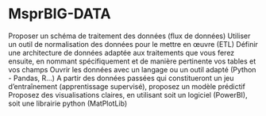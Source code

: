 # MsprBIG-DATA
Proposer un schéma de traitement des données (flux de données)
Utiliser un outil de normalisation des données pour le mettre en œuvre (ETL)
Définir une architecture de données adaptée aux traitements que vous ferez ensuite, en nommant spécifiquement et de manière pertinente vos tables et vos champs
Ouvrir les données avec un langage ou un outil adapté (Python - Pandas, R...)
A partir des données passées qui constitueront un jeu d’entraînement (apprentissage supervisé), proposez un modèle prédictif
Proposez des visualisations claires, en utilisant soit un logiciel (PowerBI), soit une librairie python (MatPlotLib)

